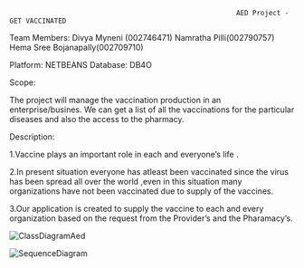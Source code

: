                                                             AED Project - GET VACCINATED

Team Members:
Divya Myneni (002746471)
Namratha Pilli(002790757)
Hema Sree Bojanapally(002709710)

Platform: NETBEANS
Database: DB4O

Scope:

The project will manage the vaccination production in an enterprise/busines. We can get a list of all the vaccinations for the particular diseases and also the access to the pharmacy.
 
Description:

1.Vaccine plays an important role in each and everyone’s life .

2.In present  situation everyone has atleast been vaccinated since the virus has been spread all over the world ,even in this situation many organizations have not been vaccinated due to  supply of the vaccines. 

3.Our application is created to supply the vaccine to each and every organization based on the request from the Provider’s and the Pharamacy’s.



![ClassDiagramAed](https://user-images.githubusercontent.com/114035799/206918955-513899ec-fa23-46a9-a64e-bc299fd2db44.png)

![SequenceDiagram](https://user-images.githubusercontent.com/114035799/206955749-b7cb2ca2-eb35-45e7-911a-2d28c857ba02.png)
